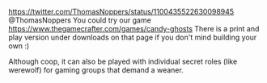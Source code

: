 https://twitter.com/ThomasNoppers/status/1100435522630098945 @ThomasNoppers You could try our game https://www.thegamecrafter.com/games/candy-ghosts There is a print and play version under downloads on that page if you don't mind building your own :)

Although coop, it can also be played with individual secret roles (like werewolf) for gaming groups that demand a weaner.